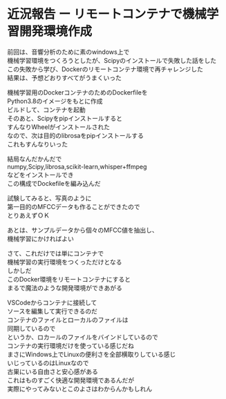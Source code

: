 # 近況報告 ー リモートコンテナで機械学習開発環境作成  

前回は、音響分析のために素のwindows上で  
機械学習環境をつくろうとしたが、Scipyのインストールで失敗した話をした  
この失敗から学び、Dockerのリモートコンテナ環境で再チャレンジした  
結果は、予想どおりすべてがうまくいった  

機械学習用のDockerコンテナのためのDockerfileを  
Python3.8のイメージをもとに作成  
ビルドして、コンテナを起動  
そのあと、Scipyをpipインストールすると    
すんなりWheelがインストールされた  
なので、次は目的のlibrosaをpipインストールする    
これもすんなりいった  

結局なんだかんだで  
numpy,Scipy,librosa,scikit-learn,whisper+ffmpeg  
などをインストールでき  
この構成でDockefileを編み込んだ  

試験してみると、写真のように    
第一目的のMFCCデータも作ることができたので  
とりあえずＯＫ  

あとは、サンプルデータから個々のMFCC値を抽出し、  
機械学習にかければよい    

さて、これだけでは単にコンテナで  
機械学習の実行環境をつくっただけとなる  
しかしだ  
このDocker環境をリモートコンテナにすると  
まるで魔法のような開発環境ができあがる  

VSCodeからコンテナに接続して  
ソースを編集して実行できるのだ  
コンテナのファイルとローカルのファイルは  
同期しているので  
というか、ロカールのファイルをバインドしているので  
コンテナの実行環境だけを使っている感じだね  
まさにWindows上でLinuxの便利さを全部横取りしている感じ  
いじっているのはLinuxなので  
古巣にいる自由さと安心感がある  
これはものすごく快適な開発環境であるんだが  
実際にやってみないとこのよさはわからんかもしれん  
